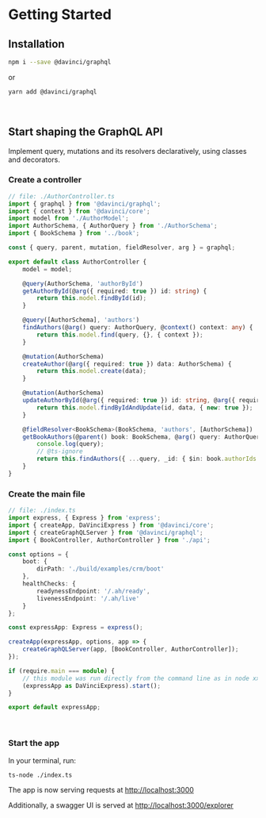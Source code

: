 # Getting Started

## Installation

```sh
npm i --save @davinci/graphql
```

or

```sh
yarn add @davinci/graphql
```

<br/>

## Start shaping the GraphQL API

Implement query, mutations and its resolvers declaratively, using classes and decorators.

### Create a controller

```typescript
// file: ./AuthorController.ts
import { graphql } from '@davinci/graphql';
import { context } from '@davinci/core';
import model from './AuthorModel';
import AuthorSchema, { AuthorQuery } from './AuthorSchema';
import { BookSchema } from '../book';

const { query, parent, mutation, fieldResolver, arg } = graphql;

export default class AuthorController {
	model = model;

	@query(AuthorSchema, 'authorById')
	getAuthorById(@arg({ required: true }) id: string) {
		return this.model.findById(id);
	}

	@query([AuthorSchema], 'authors')
	findAuthors(@arg() query: AuthorQuery, @context() context: any) {
		return this.model.find(query, {}, { context });
	}

	@mutation(AuthorSchema)
	createAuthor(@arg({ required: true }) data: AuthorSchema) {
		return this.model.create(data);
	}

	@mutation(AuthorSchema)
	updateAuthorById(@arg({ required: true }) id: string, @arg({ required: true }) data: AuthorSchema) {
		return this.model.findByIdAndUpdate(id, data, { new: true });
	}

	@fieldResolver<BookSchema>(BookSchema, 'authors', [AuthorSchema])
	getBookAuthors(@parent() book: BookSchema, @arg() query: AuthorQuery, @context() context: any) {
		console.log(query);
		// @ts-ignore
		return this.findAuthors({ ...query, _id: { $in: book.authorIds } }, context);
	}
}
```

### Create the main file

```typescript
// file: ./index.ts
import express, { Express } from 'express';
import { createApp, DaVinciExpress } from '@davinci/core';
import { createGraphQLServer } from '@davinci/graphql';
import { BookController, AuthorController } from './api';

const options = {
	boot: {
		dirPath: './build/examples/crm/boot'
	},
	healthChecks: {
		readynessEndpoint: '/.ah/ready',
		livenessEndpoint: '/.ah/live'
	}
};

const expressApp: Express = express();

createApp(expressApp, options, app => {
	createGraphQLServer(app, [BookController, AuthorController]);
});

if (require.main === module) {
	// this module was run directly from the command line as in node xxx.js
	(expressApp as DaVinciExpress).start();
}

export default expressApp;
```

<br/>

### Start the app

In your terminal, run:

```
ts-node ./index.ts
```

The app is now serving requests at [http://localhost:3000](http://localhost:3000)

Additionally, a swagger UI is served at [http://localhost:3000/explorer](http://localhost:3000/explorer)
